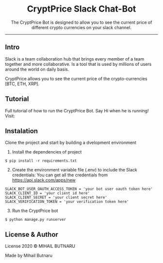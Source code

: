 <div align="center">
<h1> CryptPrice Slack Chat-Bot </h1>
<p1>The CryptPrice Bot is designed to allow you to see the current price
of different crypto currencies on your slack channel.</p1>
</div>
<hr/>

## Intro
Slack is a team collaboration hub that brings every member of a team
together and more collaborative. Is a tool that is used by millions of
users around the world on daily basis.

CryptPrice allows you to see the current price of the crypto-currencies [BTC, ETH, XRP].

## Tutorial
Full tutorial of how to run the CryptPrice Bot. Say Hi when he is running!
Visit: 


## Instalation
Clone the project and start by building a dvelopment environment
1. Install the dependencies of project
```
$ pip install -r requirements.txt
```
2. Create the environment variable file (.env) to include
the Slack credentials:
You can get all the credentials from https://api.slack.com/apps/new
```
SLACK_BOT_USER_OAUTH_ACCESS_TOKEN = 'your bot user oauth token here'
SLACK_CLIENT_ID = 'your client id here'
SLACK_CLIENT_SECRET = 'your client secret here'
SLACK_VERIFICATION_TOKEN = 'your verification token here'
```
3. Run the CryptPrice bot
```
$ python manage.py runserver
```

## License & Author
License 2020 © MIHAIL BUTNARU

Made by Mihail Butnaru
